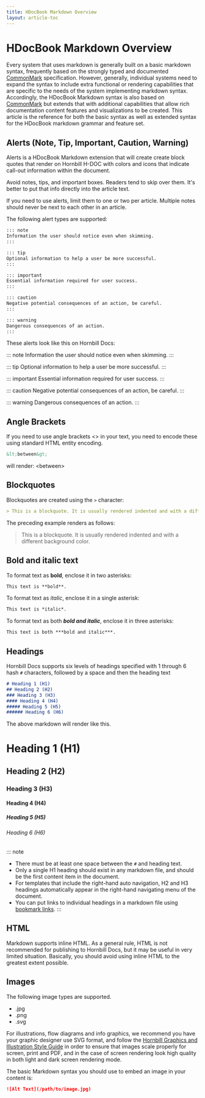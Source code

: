 ```yaml
---
title: HDocBook Markdown Overview
layout: article-toc
---
```

# HDocBook Markdown Overview

Every system that uses markdown is generally built on a basic markdown syntax, frequently based 
on the strongly typed and documented [CommonMark](https://commonmark.org/) specification. 
However, generally, individual systems need to expand the syntax to include extra functional or
rendering capabilities that are specific to the needs of the system implementing markdown syntax. 
Accordingly, the HDocBook Markdown syntax is also based on [CommonMark](https://commonmark.org/) but 
extends that with additional capabilities that allow rich documentation content features and 
visualizations to be created. This article is the reference for both the basic syntax as well 
as extended syntax for the HDocBook markdown grammar and feature set.


## Alerts (Note, Tip, Important, Caution, Warning)

Alerts is a HDocBook Markdown extension that will create create block quotes that render on Hornbill 
H-DOC with colors and icons that indicate call-out information within the document.

Avoid notes, tips, and important boxes. Readers tend to skip over them. It's better to put that info directly into the article text.

If you need to use alerts, limit them to one or two per article. Multiple notes should never be next to each other in an article.

The following alert types are supported:

```md
::: note
Information the user should notice even when skimming.
:::

::: tip
Optional information to help a user be more successful.
:::

::: important 
Essential information required for user success.
:::

::: caution
Negative potential consequences of an action, be careful.
:::

::: warning
Dangerous consequences of an action.
:::
```

These alerts look like this on Hornbill Docs:

::: note
Information the user should notice even when skimming.
:::

::: tip
Optional information to help a user be more successful.
:::

::: important 
Essential information required for user success.
:::

::: caution
Negative potential consequences of an action, be careful.
:::

::: warning
Dangerous consequences of an action.
:::



## Angle Brackets

If you need to use angle brackets &lt;&gt; in your text, you need to encode these using standard
HTML entity encoding. 

```md
&lt;between&gt;
```
will render: &lt;between&gt;

## Blockquotes

Blockquotes are created using the `>` character:

```md
> This is a blockquote. It is usually rendered indented and with a different background color.
```

The preceding example renders as follows:

> This is a blockquote. It is usually rendered indented and with a different background color.

## Bold and italic text

To format text as **bold**, enclose it in two asterisks:

```md
This text is **bold**.
```

To format text as *italic*, enclose it in a single asterisk:

```md
This text is *italic*.
```

To format text as both ***bold and italic***, enclose it in three asterisks:

```md
This text is both ***bold and italic***.
```

## Headings

Hornbill Docs supports six levels of headings specified with 1 through 6 hash `#` characters, followed by a space and then the heading text


```md
# Heading 1 (H1)
## Heading 2 (H2)
### Heading 3 (H3)
#### Heading 4 (H4)
##### Heading 5 (H5)
###### Heading 6 (H6)
```

The above markdown will render like this. 

# Heading 1 (H1)
## Heading 2 (H2)
### Heading 3 (H3)
#### Heading 4 (H4)
##### Heading 5 (H5)
###### Heading 6 (H6)

::: note
- There must be at least one space between the `#` and heading text.
- Only a single H1 heading should exist in any markdown file, and should be the first content item in the document.
- For templates that include the right-hand auto navigation, H2 and H3 headings automatically appear in the right-hand navigating menu of the document.
- You can put links to individual headings in a markdown file using [bookmark links](how-to-write-links.md#explicit-anchor-links).
:::

## HTML
Markdown supports inline HTML. As a general rule, HTML is not recommended for publishing to Hornbill Docs, but it may be useful in very limited situation. Basically, you should avoid using inline HTML to the greatest extent possible.

## Images
The following image types are supported.  

- .jpg
- .png
- .svg

For illustrations, flow diagrams and info graphics, we recommend you have your graphic designer use SVG format, and follow the [Hornbill Graphics and Illustration Style Guide]({{BASE_PATH}}/writing-style-guide#graphics-and-illustrations) in order to ensure that images scale properly for screen, print and PDF, and in the case of screen rendering look high quality in both light and dark screen rendering mode.

The basic Markdown syntax you should use to embed an image in your content is: 

``` md
![Alt Text](/path/to/image.jpg)
```
